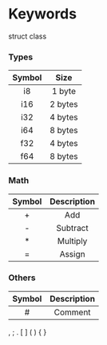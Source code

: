 # Keywords

struct
class


### Types

| Symbol | Size |
|:------:|:-----------:|
| i8 | 1 byte
| i16 | 2 bytes |
| i32    | 4 bytes     |
| i64 | 8 bytes |
| f32    | 4 bytes     |
| f64 | 8 bytes |


### Math

| Symbol | Description |
|:------:|:-----------:|
| \+     | Add         |
| -      | Subtract    |
| *      | Multiply    |
| =      | Assign      |

### Others

| Symbol | Description |
|:------:|:-----------:|
| #      | Comment      |


, ; . [ ] ( ) { }